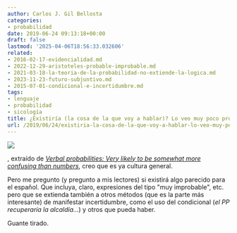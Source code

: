 ```yaml
---
author: Carlos J. Gil Bellosta
categories:
- probabilidad
date: 2019-06-24 09:13:18+00:00
draft: false
lastmod: '2025-04-06T18:56:33.032606'
related:
- 2016-02-17-evidencialidad.md
- 2022-12-29-aristoteles-probable-improbable.md
- 2021-03-18-la-teoria-de-la-probabilidad-no-extiende-la-logica.md
- 2023-11-23-futuro-subjuntivo.md
- 2015-07-01-condicional-e-incertidumbre.md
tags:
- lenguaje
- probabilidad
- sicología
title: ¿Existiría (la cosa de la que voy a hablar)? Lo veo muy poco probable
url: /2019/06/24/existiria-la-cosa-de-la-que-voy-a-hablar-lo-veo-muy-poco-probable/
---
```


![](/wp-uploads/2019/06/journal.pone_.0213522.g002-1024x726.png#center)

, extraído de [_Verbal probabilities: Very likely to be somewhat more confusing than numbers_](https://journals.plos.org/plosone/article?id=10.1371/journal.pone.0213522), creo que es ya cultura general.

Pero me pregunto (y pregunto a mis lectores) si existirá algo parecido para el español. Que incluya, claro, expresiones del tipo "muy improbable", etc. pero que se extienda también a otros métodos (que es la parte más interesante) de manifestar incertidumbre, como el uso del condicional (_el PP recuperaría la alcaldía..._) y otros que pueda haber.

Guante tirado.